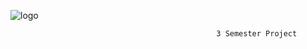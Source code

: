 
![logo](https://user-images.githubusercontent.com/44665306/65037771-af1b7700-d94e-11e9-92a9-c98937cbc8a6.png)



 


                                                  3 Semester Project

